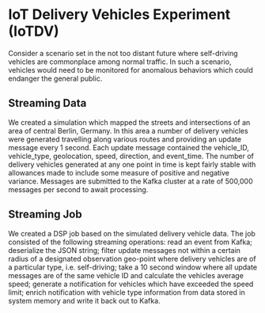 # IoT Delivery Vehicles Experiment (IoTDV)

Consider a scenario set in the not too distant future where self-driving vehicles are commonplace among normal traffic. In such a scenario, vehicles would need to be monitored for anomalous behaviors which could endanger the general public. 

## Streaming Data
We created a simulation which mapped the streets and intersections of an area of central Berlin, Germany. In this area a number of delivery vehicles were generated travelling along various routes and providing an update message every 1 second. Each update message contained the vehicle\_ID, vehicle\_type, geolocation, speed, direction, and event\_time. The number of delivery vehicles generated at any one point in time is kept fairly stable with allowances made to include some measure of positive and negative variance. Messages are submitted to the Kafka cluster at a rate of 500,000 messages per second to await processing.

## Streaming Job
We created a DSP job based on the simulated delivery vehicle data. The job consisted of the following streaming operations: read an event from Kafka; deserialize the JSON string; filter update messages not within a certain radius of a designated observation geo-point where delivery vehicles are of a particular type, i.e. self-driving; take a 10 second window where all update messages are of the same vehicle ID and calculate the vehicles average speed; generate a notification for vehicles which have exceeded the speed limit; enrich notification with vehicle type information from data stored in system memory and write it back out to Kafka.
